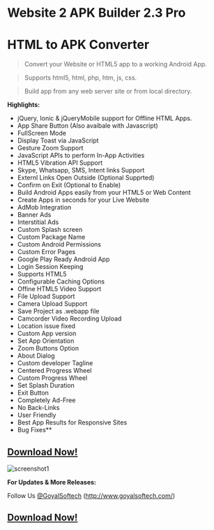 # **Website 2 APK Builder 2.3 Pro**

# **HTML to APK Converter**

>Convert your Website or HTML5 app to a working Android App.

>Supports html5, html, php, htm, js, css.

>Build app from any web server site or from local directory.

 **Highlights:**
 - jQuery, Ionic & jQueryMobile support for Offline HTML Apps.
 - App Share Button (Also avaibale with Javascript)
 - FullScreen Mode
 - Display Toast via JavaScript
 - Gesture Zoom Support
 - JavaScript APIs to perform In-App Activities
 - HTML5 Vibration API Support
 - Skype, Whatsapp, SMS, Intent links Support
 - Externl Links Open Outside (Optional Supprted)
 - Confirm on Exit (Optional to Enable)
 - Build Android Apps easily from your HTML5 or Web Content
 - Create Apps in seconds for your Live Website
 - AdMob Integration
 - Banner Ads
 - Interstitial Ads
 - Custom Splash screen
 - Custom Package Name
 - Custom Android Permissions
 - Custom Error Pages
 - Google Play Ready Android App
 - Login Session Keeping
 - Supports HTML5
 - Configurable Caching Options
 - Offine HTML5 Video Support
 - File Upload Support
 - Camera Upload Support
 - Save Project as .webapp file
 - Camcorder Video Recording Upload
 - Location issue fixed
 - Custom App version
 - Set App Orientation
 - Zoom Buttons Option
 - About Dialog
 - Custom developer Tagline
 - Centered Progress Wheel
 - Custom Progress Wheel
 - Set Splash Duration
 - Exit Button
 - Completely Ad-Free
 - No Back-Links
 - User Friendly
 - Best App Results for Responsive Sites
 - Bug Fixes**

## **[Download Now!](https://websitetoapk.com/download.html)**



![screenshot1](https://a.fsdn.com/con/app/proj/website2apk/screenshots/Website2APK_v2.3_1.png)

**For Updates & More Releases:**

Follow Us [@GoyalSoftech](https://github.com/goyalsoftech/)
(http://www.goyalsoftech.com/)

## **[Download Now!](https://websitetoapk.com/download.html)**

